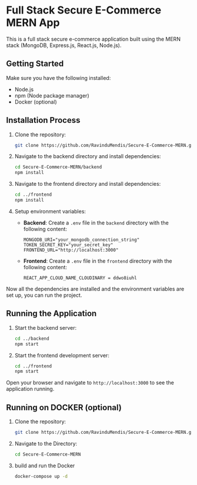 # Full Stack Secure E-Commerce MERN App

This is a full stack secure e-commerce application built using the MERN stack (MongoDB, Express.js, React.js, Node.js).

## Getting Started

Make sure you have the following installed:

- Node.js
- npm (Node package manager)
- Docker (optional)

## Installation Process

1. Clone the repository:
    ```sh
    git clone https://github.com/RavinduMendis/Secure-E-Commerce-MERN.git
    ```
2. Navigate to the backend directory and install dependencies:
    ```sh
    cd Secure-E-Commerce-MERN/backend
    npm install
    ```
3. Navigate to the frontend directory and install dependencies:
    ```sh
    cd ../frontend
    npm install
    ```

4. Setup environment variables:

    - **Backend**: Create a `.env` file in the `backend` directory with the following content:
        ```plaintext
        MONGODB_URI="your_mongodb_connection_string"
        TOKEN_SECRET_KEY="your_secret_key"
        FRONTEND_URL="http://localhost:3000"
        ```

    - **Frontend**: Create a `.env` file in the `frontend` directory with the following content:
        ```plaintext
        REACT_APP_CLOUD_NAME_CLOUDINARY = ddwo8iuhl
        ```

Now all the dependencies are installed and the environment variables are set up, you can run the project.

## Running the Application

1. Start the backend server:
    ```sh
    cd ../backend
    npm start
    ```
2. Start the frontend development server:
    ```sh
    cd ../frontend
    npm start
    ```

Open your browser and navigate to `http://localhost:3000` to see the application running.

## Running on DOCKER (optional)
1. Clone the repository:
    ```sh
    git clone https://github.com/RavinduMendis/Secure-E-Commerce-MERN.git
    ```
2. Navigate to the Directory:
    ```sh
    cd Secure-E-Commerce-MERN
    ```
3. build and run the Docker
    ```sh
    docker-compose up -d 
    ```
